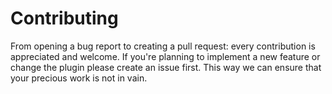 # Contributing

From opening a bug report to creating a pull request: every contribution is
appreciated and welcome. If you're planning to implement a new feature or change
the plugin please create an issue first. This way we can ensure that your precious
work is not in vain.
